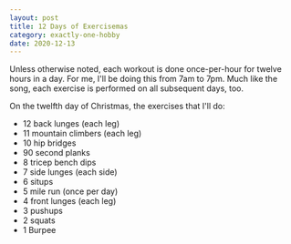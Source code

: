 ```yaml
---
layout: post
title: 12 Days of Exercisemas
category: exactly-one-hobby
date: 2020-12-13
---
```


Unless otherwise noted, each workout is done once-per-hour for twelve hours in a day. For me, I'll be doing this from 7am to 7pm. Much like the song, each exercise is performed on all subsequent days, too.

On the twelfth day of Christmas, the exercises that I'll do:

- 12 back lunges (each leg)
- 11 mountain climbers (each leg)
- 10 hip bridges
- 90 second planks
- 8 tricep bench dips
- 7 side lunges (each side)
- 6 situps
- 5 mile run (once per day)
- 4 front lunges (each leg)
- 3 pushups
- 2 squats
- 1 Burpee